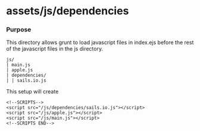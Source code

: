 # assets/js/dependencies
### Purpose
This directory allows grunt to load javascript files in index.ejs before the rest of the javascript files in the js directory.

    js/
    | main.js
    | apple.js
    | dependencies/
    | | sails.io.js

This setup will create

    <!--SCRIPTS-->
    <script src="/js/dependencies/sails.io.js"></script>
    <script src="/js/apple.js"></script>
    <script src="/js/main.js"></script>
    <!--SCRIPTS END-->



<docmeta name="displayName" value="dependencies">

